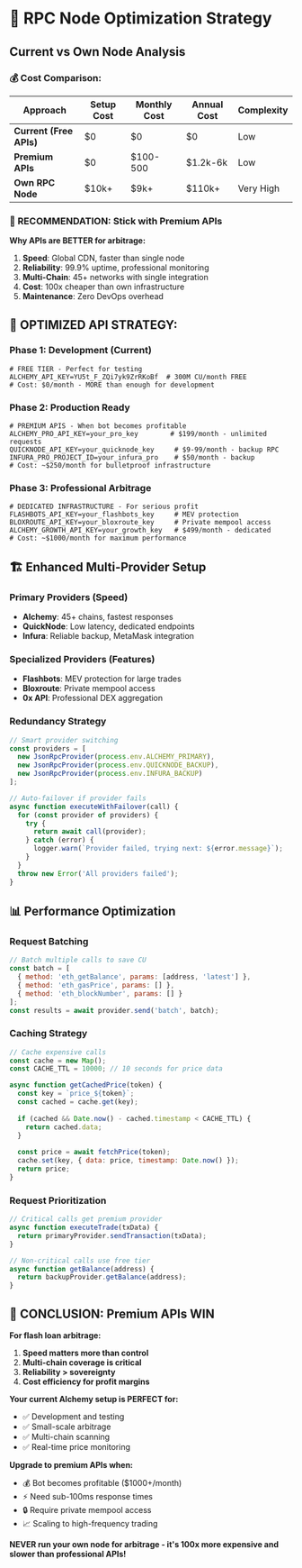 # 🚀 RPC Node Optimization Strategy

## **Current vs Own Node Analysis**

### **💰 Cost Comparison:**
| Approach | Setup Cost | Monthly Cost | Annual Cost | Complexity |
|----------|------------|--------------|-------------|------------|
| **Current (Free APIs)** | $0 | $0 | $0 | Low |
| **Premium APIs** | $0 | $100-500 | $1.2k-6k | Low |
| **Own RPC Node** | $10k+ | $9k+ | $110k+ | Very High |

### **🎯 RECOMMENDATION: Stick with Premium APIs**

**Why APIs are BETTER for arbitrage:**
1. **Speed**: Global CDN, faster than single node
2. **Reliability**: 99.9% uptime, professional monitoring  
3. **Multi-Chain**: 45+ networks with single integration
4. **Cost**: 100x cheaper than own infrastructure
5. **Maintenance**: Zero DevOps overhead

## **🔧 OPTIMIZED API STRATEGY:**

### **Phase 1: Development (Current)**
```env
# FREE TIER - Perfect for testing
ALCHEMY_API_KEY=YU5t_F_ZQi7yk9ZrRKoBf  # 300M CU/month FREE
# Cost: $0/month - MORE than enough for development
```

### **Phase 2: Production Ready**
```env
# PREMIUM APIS - When bot becomes profitable
ALCHEMY_PRO_API_KEY=your_pro_key        # $199/month - unlimited requests
QUICKNODE_API_KEY=your_quicknode_key     # $9-99/month - backup RPC
INFURA_PRO_PROJECT_ID=your_infura_pro    # $50/month - backup
# Cost: ~$250/month for bulletproof infrastructure
```

### **Phase 3: Professional Arbitrage**
```env
# DEDICATED INFRASTRUCTURE - For serious profit
FLASHBOTS_API_KEY=your_flashbots_key     # MEV protection
BLOXROUTE_API_KEY=your_bloxroute_key     # Private mempool access
ALCHEMY_GROWTH_API_KEY=your_growth_key   # $499/month - dedicated
# Cost: ~$1000/month for maximum performance
```

## **🏗️ Enhanced Multi-Provider Setup**

### **Primary Providers (Speed)**
- **Alchemy**: 45+ chains, fastest responses
- **QuickNode**: Low latency, dedicated endpoints
- **Infura**: Reliable backup, MetaMask integration

### **Specialized Providers (Features)**  
- **Flashbots**: MEV protection for large trades
- **Bloxroute**: Private mempool access
- **0x API**: Professional DEX aggregation

### **Redundancy Strategy**
```typescript
// Smart provider switching
const providers = [
  new JsonRpcProvider(process.env.ALCHEMY_PRIMARY),
  new JsonRpcProvider(process.env.QUICKNODE_BACKUP), 
  new JsonRpcProvider(process.env.INFURA_BACKUP)
];

// Auto-failover if provider fails
async function executeWithFailover(call) {
  for (const provider of providers) {
    try {
      return await call(provider);
    } catch (error) {
      logger.warn(`Provider failed, trying next: ${error.message}`);
    }
  }
  throw new Error('All providers failed');
}
```

## **📊 Performance Optimization**

### **Request Batching**
```javascript
// Batch multiple calls to save CU
const batch = [
  { method: 'eth_getBalance', params: [address, 'latest'] },
  { method: 'eth_gasPrice', params: [] },
  { method: 'eth_blockNumber', params: [] }
];
const results = await provider.send('batch', batch);
```

### **Caching Strategy**
```javascript
// Cache expensive calls
const cache = new Map();
const CACHE_TTL = 10000; // 10 seconds for price data

async function getCachedPrice(token) {
  const key = `price_${token}`;
  const cached = cache.get(key);
  
  if (cached && Date.now() - cached.timestamp < CACHE_TTL) {
    return cached.data;
  }
  
  const price = await fetchPrice(token);
  cache.set(key, { data: price, timestamp: Date.now() });
  return price;
}
```

### **Request Prioritization**
```javascript
// Critical calls get premium provider
async function executeTrade(txData) {
  return primaryProvider.sendTransaction(txData);
}

// Non-critical calls use free tier  
async function getBalance(address) {
  return backupProvider.getBalance(address);
}
```

## **🎯 CONCLUSION: Premium APIs WIN**

**For flash loan arbitrage:**
1. **Speed matters more than control**
2. **Multi-chain coverage is critical** 
3. **Reliability > sovereignty**
4. **Cost efficiency for profit margins**

**Your current Alchemy setup is PERFECT for:**
- ✅ Development and testing
- ✅ Small-scale arbitrage  
- ✅ Multi-chain scanning
- ✅ Real-time price monitoring

**Upgrade to premium APIs when:**
- 💰 Bot becomes profitable ($1000+/month)
- ⚡ Need sub-100ms response times
- 🔒 Require private mempool access
- 📈 Scaling to high-frequency trading

**NEVER run your own node for arbitrage - it's 100x more expensive and slower than professional APIs!**